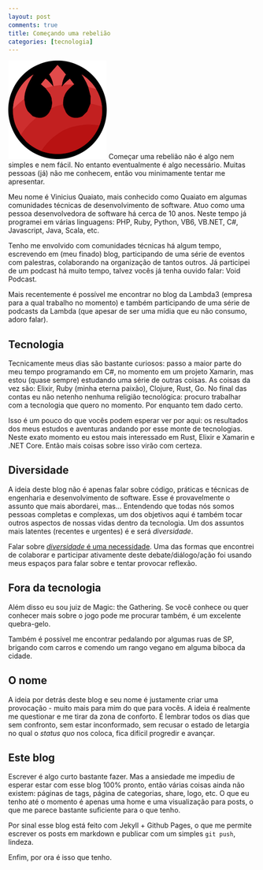 ```yaml
---
layout: post
comments: true
title: Começando uma rebelião
categories: [tecnologia]
---
```


![Rebel Alliance](/images/posts/sw_rebel.png)
Começar uma rebelião não é algo nem simples e nem fácil. No entanto eventualmente é algo necessário. Muitas pessoas (já) não me conhecem, então vou minimamente tentar me apresentar.

Meu nome é Vinicius Quaiato, mais conhecido como Quaiato em algumas comunidades técnicas de desenvolvimento de software. Atuo como uma pessoa desenvolvedora de software há cerca de 10 anos. Neste tempo já programei em várias linguagens: PHP, Ruby, Python, VB6, VB.NET, C#, Javascript, Java, Scala, etc.

<!--more-->

Tenho me envolvido com comunidades técnicas há algum tempo, escrevendo em (meu finado) blog, participando de uma série de eventos com palestras, colaborando na organização de tantos outros. Já participei de um podcast há muito tempo, talvez vocês já tenha ouvido falar: Void Podcast.

Mais recentemente é possível me encontrar no blog da Lambda3 (empresa para a qual trabalho no momento) e também participando de uma série de podcasts da Lambda (que apesar de ser uma mídia que eu não consumo, adoro falar).

## Tecnologia
Tecnicamente meus dias são bastante curiosos: passo a maior parte do meu tempo programando em C#, no momento em um projeto Xamarin, mas estou (quase sempre) estudando uma série de outras coisas. As coisas da vez são: Elixir, Ruby (minha eterna paixão), Clojure, Rust, Go. No final das contas eu não netenho nenhuma religião tecnológica: procuro trabalhar com a tecnologia que quero no momento. Por enquanto tem dado certo. 

Isso é um pouco do que vocês podem esperar ver por aqui: os resultados dos meus estudos e aventuras andando por esse monte de tecnologias. Neste exato momento eu estou mais interessado em Rust, Elixir e Xamarin e .NET Core. Então mais coisas sobre isso virão com certeza.

## Diversidade
A ideia deste blog não é apenas falar sobre código, práticas e técnicas de engenharia e desenvolvimento de software. Esse é provavelmente o assunto que mais abordarei, mas... Entendendo que todas nós somos pessoas completas e complexas, um dos objetivos aqui é também tocar outros aspectos de nossas vidas dentro da tecnologia. Um dos assuntos mais latentes (recentes e urgentes) é e será _diversidade_.

Falar sobre [_diversidade_ é uma necessidade](https://twitter.com/vquaiato/status/908297878501814272). Uma das formas que encontrei de colaborar e participar ativamente deste debate/diálogo/ação foi usando meus espaços para falar sobre e tentar provocar reflexão.

## Fora da tecnologia
Além disso eu sou juiz de Magic: the Gathering. Se você conhece ou quer conhecer mais sobre o jogo pode me procurar também, é um excelente quebra-gelo.

Também é possível me encontrar pedalando por algumas ruas de SP, brigando com carros e comendo um rango vegano em alguma biboca da cidade.

## O nome
A ideia por detrás deste blog e seu nome é justamente criar uma provocação - muito mais para mim do que para vocês. A ideia é realmente me questionar e me tirar da zona de conforto. É lembrar todos os dias que sem confronto, sem estar inconformado, sem recusar o estado de letargia no qual o _status quo_ nos coloca, fica difícil progredir e avançar.

## Este blog
Escrever é algo curto bastante fazer. Mas a ansiedade me impediu de esperar estar com esse blog 100% pronto, então várias coisas ainda não existem: páginas de tags, página de categorias, share, logo, etc. O que eu tenho até o momento é apenas uma home e uma visualização para posts, o que me parece bastante suficiente para o que tenho.

Por sinal esse blog está feito com Jekyll + Github Pages, o que me permite escrever os posts em markdown e publicar com um simples `git push`, lindeza.

Enfim, por ora é isso que tenho.

